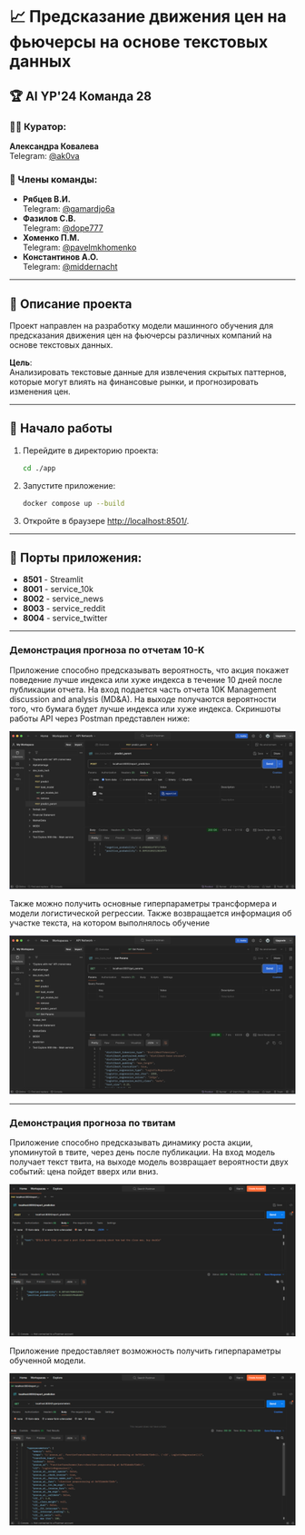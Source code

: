 # 📈 Предсказание движения цен на фьючерсы на основе текстовых данных

## 🏆 AI YP'24 Команда 28

### 👩‍🏫 Куратор:
**Александра Ковалева**  
Telegram: [@ak0va](https://t.me/ak0va)

### 👥 Члены команды:
- **Рябцев В.И.**  
  Telegram: [@gamardjo6a](https://t.me/gamardjo6a)
- **Фазилов С.В.**  
  Telegram: [@dope777](https://t.me/dope777)
- **Хоменко П.М.**  
  Telegram: [@pavelmkhomenko](https://t.me/pavelmkhomenko)
- **Константинов А.О.**  
  Telegram: [@middernacht](https://t.me/middernacht)

---

## 📜 Описание проекта
Проект направлен на разработку модели машинного обучения для предсказания движения цен на фьючерсы различных компаний на основе текстовых данных.  

**Цель**:  
Анализировать текстовые данные для извлечения скрытых паттернов, которые могут влиять на финансовые рынки, и прогнозировать изменения цен.

---

## 🚀 Начало работы

1. Перейдите в директорию проекта:
    ```bash
    cd ./app
    ```
2. Запустите приложение:
    ```bash
    docker compose up --build
    ```
3. Откройте в браузере [http://localhost:8501/](http://localhost:8501/).

---

## 🔌 Порты приложения:

- **8501** - Streamlit
- **8001** - service_10k
- **8002** - service_news
- **8003** - service_reddit
- **8004** - service_twitter

---

### Демонстрация прогноза по отчетам 10-K

Приложение способно предсказывать вероятность, что акция покажет поведение лучше индекса или хуже индекса в течение 10 дней после публикации отчета. На вход подается часть отчета 10K Management discussion and analysis (MD&A). На выходе получаются вероятности того, что бумага будет лучше индекса или хуже индекса. Скриншоты работы API через Postman представлен ниже:

![alt text](media/images/image-1.png)

Также можно получить основные гиперпараметры трансформера и модели логистической регрессии. Также возвращается информация об участке текста, на котором выполнялось обучение

![alt text](media/images/image-2.png)


---

### Демонстрация прогноза по твитам

Приложение способно предсказывать динамику роста акции, упоминутой в твите, через день после публикации. На вход модель получает текст твита, на выходе модель возвращает вероятности двух событий: цена пойдет вверх или вниз. 

![alt text](media/images/image-3.png)

Приложение предоставляет возможность получить гиперпараметры обученной модели.

![alt text](media/images/image-4.png)


